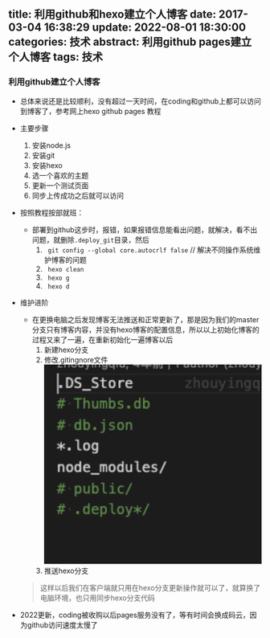 title: 利用github和hexo建立个人博客
date: 2017-03-04 16:38:29
update: 2022-08-01 18:30:00
categories: 技术
abstract: 利用github pages建立个人博客
tags: 技术
---



### 利用github建立个人博客
- 总体来说还是比较顺利，没有超过一天时间，在coding和github上都可以访问到博客了，参考网上hexo github pages 教程
- 主要步骤
    1. 安装node.js
    2. 安装git
    3. 安装hexo
    4. 选一个喜欢的主题
    5. 更新一个测试页面
    6. 同步上传成功之后就可以访问

- 按照教程按部就班：
    - 部署到github这步时，报错，如果报错信息能看出问题，就解决，看不出问题，就删除`.deploy_git`目录，然后
        1. ` git config --global core.autocrlf false` // 解决不同操作系统维护博客的问题
        2. ` hexo clean`
        3. ` hexo g`
        4. ` hexo d`
- 维护进阶
    - 在更换电脑之后发现博客无法推送和正常更新了，那是因为我们的master分支只有博客内容，并没有hexo博客的配置信息，所以以上初始化博客的过程又来了一遍，在重新初始化一遍博客以后
        1. 新建hexo分支
        2. 修改.gitingnore文件
             ![alt](/img/ignore.png)
        3. 推送hexo分支
    > 这样以后我们在客户端就只用在hexo分支更新操作就可以了，就算换了电脑环境，也只用同步hexo分支代码


* 2022更新，coding被收购以后pages服务没有了，等有时间会换成码云，因为github访问速度太慢了

